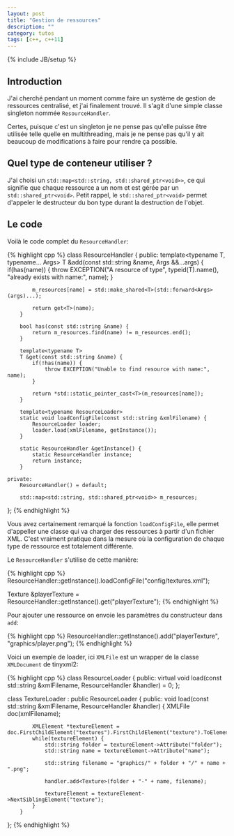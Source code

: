 ```yaml
---
layout: post
title: "Gestion de ressources"
description: ""
category: tutos
tags: [c++, c++11]
---
```

{% include JB/setup %}

## Introduction

J'ai cherché pendant un moment comme faire un système de gestion de ressources centralisé, et j'ai finalement trouvé. Il s'agit d'une simple classe singleton nommée `ResourceHandler`.

Certes, puisque c'est un singleton je ne pense pas qu'elle puisse être utilisée telle quelle en multithreading, mais je ne pense pas qu'il y ait beaucoup de modifications à faire pour rendre ça possible.

## Quel type de conteneur utiliser ?

J'ai choisi un `std::map<std::string, std::shared_ptr<void>>`, ce qui signifie que chaque ressource a un nom et est gérée par un `std::shared_ptr<void>`. Petit rappel, le `std::shared_ptr<void>` permet d'appeler le destructeur du bon type durant la destruction de l'objet.

## Le code

Voilà le code complet du `ResourceHandler`:

{% highlight cpp %}
class ResourceHandler {
	public:
		template<typename T, typename... Args>
		T &add(const std::string &name, Args &&...args) {
			if(has(name)) {
				throw EXCEPTION("A resource of type", typeid(T).name(), "already exists with name:", name);
			}
			
			m_resources[name] = std::make_shared<T>(std::forward<Args>(args)...);
			
			return get<T>(name);
		}
		
		bool has(const std::string &name) {
			return m_resources.find(name) != m_resources.end();
		}
		
		template<typename T>
		T &get(const std::string &name) {
			if(!has(name)) {
				throw EXCEPTION("Unable to find resource with name:", name);
			}
			
			return *std::static_pointer_cast<T>(m_resources[name]);
		}
		
		template<typename ResourceLoader>
		static void loadConfigFile(const std::string &xmlFilename) {
			ResourceLoader loader;
			loader.load(xmlFilename, getInstance());
		}
		
		static ResourceHandler &getInstance() {
			static ResourceHandler instance;
			return instance;
		}
		
	private:
		ResourceHandler() = default;
		
		std::map<std::string, std::shared_ptr<void>> m_resources;
};
{% endhighlight %}

Vous avez certainement remarqué la fonction `loadConfigFile`, elle permet d'appeller une classe qui va charger des ressources à partir d'un fichier XML. C'est vraiment pratique dans la mesure où la configuration de chaque type de ressource est totalement différente.

Le `ResourceHandler` s'utilise de cette manière:

{% highlight cpp %}
ResourceHandler::getInstance().loadConfigFile<TextureLoader>("config/textures.xml");

Texture &playerTexture = ResourceHandler::getInstance().get<Texture>("playerTexture");
{% endhighlight %}

Pour ajouter une ressource on envoie les paramètres du constructeur dans `add`:

{% highlight cpp %}
ResourceHandler::getInstance().add<Texture>("playerTexture", "graphics/player.png");
{% endhighlight %}

Voici un exemple de loader, ici `XMLFile` est un wrapper de la classe `XMLDocument` de tinyxml2:

{% highlight cpp %}
class ResourceLoader {
	public:
		virtual void load(const std::string &xmlFilename, ResourceHandler &handler) = 0;
};

class TextureLoader : public ResourceLoader {
	public:
		void load(const std::string &xmlFilename, ResourceHandler &handler) {
			XMLFile doc(xmlFilename);
			
			XMLElement *textureElement = doc.FirstChildElement("textures").FirstChildElement("texture").ToElement();
			while(textureElement) {
				std::string folder = textureElement->Attribute("folder");
				std::string name = textureElement->Attribute("name");
				
				std::string filename = "graphics/" + folder + "/" + name + ".png";
				
				handler.add<Texture>(folder + "-" + name, filename);
				
				textureElement = textureElement->NextSiblingElement("texture");
			}
		}
};
{% endhighlight %}

